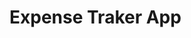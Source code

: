 # Expense Traker App                                                                                        